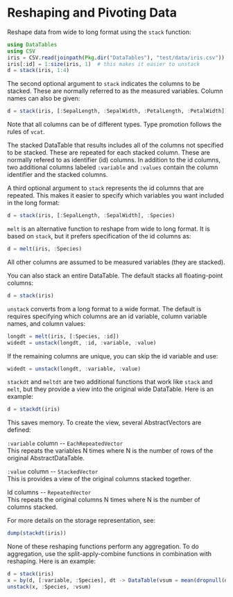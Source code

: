 # Reshaping and Pivoting Data

Reshape data from wide to long format using the `stack` function:

```julia
using DataTables
using CSV
iris = CSV.read(joinpath(Pkg.dir("DataTables"), "test/data/iris.csv"))
iris[:id] = 1:size(iris, 1)  # this makes it easier to unstack
d = stack(iris, 1:4)
```

The second optional argument to `stack` indicates the columns to be stacked. These are normally referred to as the measured variables. Column names can also be given:

```julia
d = stack(iris, [:SepalLength, :SepalWidth, :PetalLength, :PetalWidth])
```

Note that all columns can be of different types. Type promotion follows the rules of `vcat`.

The stacked DataTable that results includes all of the columns not specified to be stacked. These are repeated for each stacked column. These are normally refered to as identifier (id) columns. In addition to the id columns, two additional columns labeled `:variable` and `:values` contain the column identifier and the stacked columns.

A third optional argument to `stack` represents the id columns that are repeated. This makes it easier to specify which variables you want included in the long format:

```julia
d = stack(iris, [:SepalLength, :SepalWidth], :Species)
```

`melt` is an alternative function to reshape from wide to long format. It is based on `stack`, but it prefers specification of the id columns as:

```julia
d = melt(iris, :Species)
```

All other columns are assumed to be measured variables (they are stacked).

You can also stack an entire DataTable. The default stacks all floating-point columns:

```julia
d = stack(iris)
```

`unstack` converts from a long format to a wide format. The default is requires specifying which columns are an id variable, column variable names, and column values:

```julia
longdt = melt(iris, [:Species, :id])
widedt = unstack(longdt, :id, :variable, :value)
```

If the remaining columns are unique, you can skip the id variable and use:

```julia
widedt = unstack(longdt, :variable, :value)
```

`stackdt` and `meltdt` are two additional functions that work like `stack` and `melt`, but they provide a view into the original wide DataTable. Here is an example:

```julia
d = stackdt(iris)
```

This saves memory. To create the view, several AbstractVectors are defined:

`:variable` column -- `EachRepeatedVector`  
This repeats the variables N times where N is the number of rows of the original AbstractDataTable.

`:value` column -- `StackedVector`  
This is provides a view of the original columns stacked together.

Id columns -- `RepeatedVector`  
This repeats the original columns N times where N is the number of columns stacked.

For more details on the storage representation, see:

```julia
dump(stackdt(iris))
```

None of these reshaping functions perform any aggregation. To do aggregation, use the split-apply-combine functions in combination with reshaping. Here is an example:

```julia
d = stack(iris)
x = by(d, [:variable, :Species], dt -> DataTable(vsum = mean(dropnull(dt[:value]))))
unstack(x, :Species, :vsum)
```
